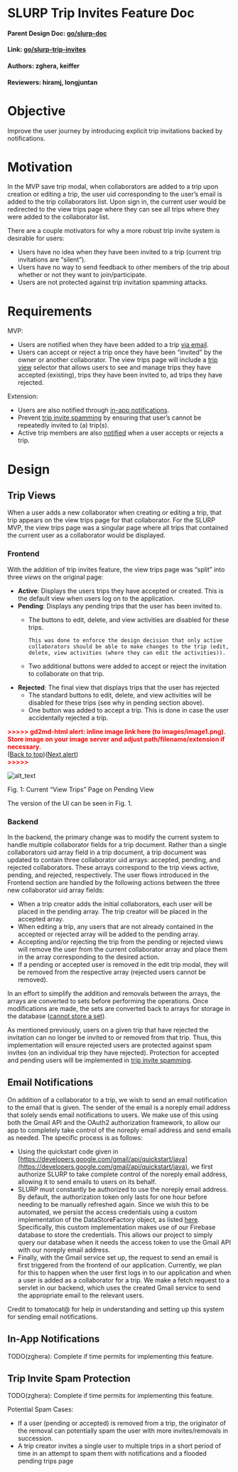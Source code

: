 # SLURP Trip Invites                                                Feature Doc


#### Parent Design Doc: [go/slurp-doc](https://docs.google.com/document/d/1ogEBq2Bssc6VrcoCO5gpw3v2dSc3Zd-f9Y4C6HNFLNg/)

#### Link: [go/slurp-trip-invites](https://docs.google.com/document/d/14ne4ZLJrYMpaX-LS08rYOD6a2r6A3NTZV1tmfb_AcTk)


#### Authors: zghera, keiffer


#### Reviewers: hiramj, longjuntan


# Objective

Improve the user journey by introducing explicit trip invitations backed by notifications.


# Motivation

In the MVP save trip modal, when collaborators are added to a trip upon creation or editing a trip, the user uid corresponding to the user’s email is added to the trip collaborators list. Upon sign in, the current user would be redirected to the view trips page where they can see all trips where they were added to the collaborator list.

There are a couple motivators for why a more robust trip invite system is desirable for users:



*   Users have no idea when they have been invited to a trip (current trip invitations are “silent”).
*   Users have no way to send feedback to other members of the trip about whether or not they want to join/participate.
*   Users are not protected against trip invitation spamming attacks.


# Requirements

MVP:



*   Users are notified when they have been added to a trip [via email](#bookmark=id.r4vfuglkvxng).
*   Users can accept or reject a trip once they have been “invited” by the owner or another collaborator. The view trips page will include a [trip view](#bookmark=id.fffbvo5j9dvp) selector that allows users to see and manage trips they have accepted (existing), trips they have been invited to, ad trips they have rejected.

Extension:



*   Users are also notified through [in-app notifications](#bookmark=id.pa5kcuuiljid).
*   Prevent [trip invite spamming](#bookmark=id.4vztg3vwloj0) by ensuring that user’s cannot be repeatedly invited to (a) trip(s).
*   Active trip members are also [notified](#bookmark=id.r4vfuglkvxng) when a user accepts or rejects a trip.


# Design


## Trip Views

When a user adds a new collaborator when creating or editing a trip, that trip appears on the view trips page for that collaborator. For the SLURP MVP, the view trips page was a singular page where all trips that contained the current user as a collaborator would be displayed.


### Frontend

With the addition of trip invites feature, the view trips page was “split” into three _views_ on the original page:



*   **Active**: Displays the users trips they have accepted or created. This is the default view when users log on to the application.
*   **Pending**: Displays any pending trips that the user has been invited to.
    *   The buttons to edit, delete, and view activities are disabled for these trips.

            This was done to enforce the design decision that only active collaborators should be able to make changes to the trip (edit, delete, view activities (where they can edit the activities)).

    *   Two additional buttons were added to accept or reject the invitation to collaborate on that trip.
*   **Rejected**: The final view that displays trips that the user has rejected
    *   The standard buttons to edit, delete, and view activities will be disabled for these trips (see why in pending section above).
    *   One button was added to accept a trip. This is done in case the user accidentally rejected a trip.



<p id="gdcalert1" ><span style="color: red; font-weight: bold">>>>>>  gd2md-html alert: inline image link here (to images/image1.png). Store image on your image server and adjust path/filename/extension if necessary. </span><br>(<a href="#">Back to top</a>)(<a href="#gdcalert2">Next alert</a>)<br><span style="color: red; font-weight: bold">>>>>> </span></p>


![alt_text](images/image1.png "image_tooltip")


Fig. 1: Current “View Trips” Page on Pending View

The version of the UI can be seen in Fig. 1.


### Backend

In the backend, the primary change was to modify the current system to handle multiple collaborator fields for a trip document. Rather than a single collaborators uid array field in a trip document, a trip document was updated to contain three collaborator uid arrays: accepted, pending, and rejected collaborators. These arrays correspond to the trip views active, pending, and rejected, respectively. The user flows introduced in the Frontend section are handled by the following actions between the three new collaborator uid array fields:



*   When a trip creator adds the initial collaborators, each user will be placed in the pending array. The trip creator will be placed in the accepted array.
*   When editing a trip, any users that are not already contained in the accepted or rejected array will be added to the pending array.
*   Accepting and/or rejecting the trip from the pending or rejected views will remove the user from the current collaborator array and place them in the array corresponding to the desired action.
*   If a pending or accepted user is removed in the edit trip modal, they will be removed from the respective array (rejected users cannot be removed).

In an effort to simplify the addition and removals between the arrays, the arrays are converted to sets before performing the operations. Once modifications are made, the sets are converted back to arrays for storage in the database ([cannot store a set](https://firebase.google.com/docs/firestore/manage-data/data-types)).

As mentioned previously, users on a given trip that have rejected the invitation can no longer be invited to or removed from that trip. Thus, this implementation will ensure rejected users are protected against spam invites (on an individual trip they have rejected). Protection for accepted and pending users will be implemented in [trip invite spamming](#bookmark=id.4vztg3vwloj0).


## Email Notifications

On addition of a collaborator to a trip, we wish to send an email notification to the email that is given. The sender of the email is a noreply email address that solely sends email notifications to users. We make use of this using both the Gmail API and the OAuth2 authorization framework, to allow our app to completely take control of the noreply email address and send emails as needed. The specific process is as follows:



*   Using the quickstart code given in [https://developers.google.com/gmail/api/quickstart/java](https://developers.google.com/gmail/api/quickstart/java), we first authorize SLURP to take complete control of the noreply email address, allowing it to send emails to users on its behalf.
*   SLURP must constantly be authorized to use the noreply email address. By default, the authorization token only lasts for one hour before needing to be manually refreshed again. Since we wish this to be automated, we persist the access credentials using a custom implementation of the DataStoreFactory object, as listed [here](https://developers.google.com/api-client-library/java/google-api-java-client/oauth2#data_store). Specifically, this custom implementation makes use of our Firebase database to store the credentials. This allows our project to simply query our database when it needs the access token to use the Gmail API with our noreply email address.
*   Finally, with the Gmail service set up, the request to send an email is first triggered from the frontend of our application. Currently, we plan for this to happen when the user first logs in to our application and when a user is added as a collaborator for a trip. We make a fetch request to a servlet in our backend, which uses the created Gmail service to send the appropriate email to the relevant users.

Credit to tomatocat@ for help in understanding and setting up this system for sending email notifications.


## In-App Notifications

TODO(zghera): Complete if time permits for implementing this feature.


## Trip Invite Spam Protection

TODO(zghera): Complete if time permits for implementing this feature.

Potential Spam Cases:



*   If a user (pending or accepted) is removed from a trip, the originator of the removal can potentially spam the user with more invites/removals in succession.
*   A trip creator invites a single user to multiple trips in a short period of time in an attempt to spam them with notifications and a flooded pending trips page
